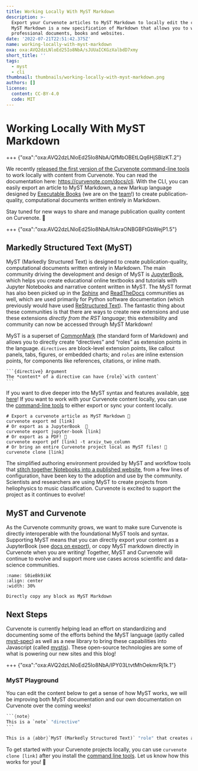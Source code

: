 ```yaml
---
title: Working Locally With MyST Markdown
description: >-
  Export your Curvenote articles to MyST Markdown to locally edit the content.
  MyST Markdown is a new specification of Markdown that allows you to write
  professional documents, books and websites.
date: '2022-07-21T22:51:42.375Z'
name: working-locally-with-myst-markdown
oxa: oxa:AVQ2dzLNloEd25Io8NbA/sJUUaICKGzXalbdD7xmy
short_title: ''
tags:
  - myst
  - cli
thumbnail: thumbnails/working-locally-with-myst-markdown.png
authors: []
license:
  content: CC-BY-4.0
  code: MIT
---
```


# Working Locally With MyST Markdown

+++ {"oxa":"oxa:AVQ2dzLNloEd25Io8NbA/QfMbOBEtLQq6HjSBlzKT.2"}

We recently [released the first version of the Curvenote command-line tools](oxa:AVQ2dzLNloEd25Io8NbA/mdBajFyoGAFAQGWjmpWf "Curvenote on the Command Line") to work locally with content from Curvenote. You can read the documentation here: <https://curvenote.com/docs/cli>. With the CLI, you can easily export an article to MyST Markdown, a new Markup language designed by [Executable Books](https://executablebooks.org/en/latest/) (we are on the [team](https://executablebooks.org/en/latest/team.html)!) to create publication-quality, computational documents written entirely in Markdown.

Stay tuned for new ways to share and manage publication quality content on Curvenote. 🚀

+++ {"oxa":"oxa:AVQ2dzLNloEd25Io8NbA/ltiAraONBGBFtGbWejP1.5"}

## Markedly Structured Text (MyST)

MyST (Markedly Structured Text) is designed to create publication-quality, computational documents written entirely in Markdown. The main community driving the development and design of MyST is [JupyterBook](https://jupyterbook.org/), which helps you create educational online textbooks and tutorials with Jupyter Notebooks and narrative content written in MyST. The MyST format has also been picked up in the [Sphinx](https://www.sphinx-doc.org/en/master/usage/markdown.html) and [ReadTheDocs](https://blog.readthedocs.com/sphinx-markdown-2021/) communities as well, which are used primarily for Python software documentation (which previously would have used [ReStructured Text](https://en.wikipedia.org/wiki/ReStructuredText)). The fantastic thing about these communities is that there are ways to create new extensions and use these extensions *directly from the RST language*; this extensibility and community can now be accessed through MyST Markdown!

MyST is a superset of [CommonMark](https://commonmark.org/) (the standard form of Markdown) and allows you to directly create “directives” and “roles” as extension points in the language. `directives` are block-level extension points, like callout panels, tabs, figures, or embedded charts; and `roles` are inline extension points, for components like references, citations, or inline math.

````text
```{directive} Argument
The *content* of a directive can have {role}`with content`
```
````

If you want to dive deeper into the MyST syntax and features available, [see here](https://executablebooks.github.io/mystjs)! If you want to work with your Curvenote content locally, you can use the [command-line tools](https://curvenote.com/docs/cli) to either export or sync your content locally.

```shell
# Export a curvenote article as MyST Markdown 📜
curvenote export md [link]
# Or export as a JupyterBook  📖
curvenote export jupyter-book [link]
# Or export as a PDF! 📄
curvenote export pdf [link] -t arxiv_two_column
# Or bring an entire Curvenote project local as MyST files! 🚀
curvenote clone [link]
```

The simplified authoring environment provided by MyST and workflow tools that [stitch together Notebooks into a published website](https://curvenote.com/blog/creating-an-open-research-website), from a few lines of configuration, have been key to the adoption and use by the community. Scientists and researchers are using MyST to create projects from heliophysics to music classification. Curvenote is excited to support the project as it continues to evolve!

## MyST and Curvenote

As the Curvenote community grows, we want to make sure Curvenote is directly interoperable with the foundational MyST tools and syntax. Supporting MyST means that you can directly export your content as a JupyterBook (see [docs on export](https://curvenote.com/docs/cli/jupyter-book)), or copy MyST markdown directly in Curvenote when you are writing! Together, MyST and Curvenote will continue to evolve and support more use cases across scientific and data-science communities.

```{figure} images/AVQ2dzLNloEd25Io8NbA-JNDkLyIg87ZRiGsx9ZRN-v1.png
:name: S0ieBk9ikK
:align: center
:width: 30%

Directly copy any block as MyST Markdown
```

## Next Steps

Curvenote is currently helping lead an effort on standardizing and documenting some of the efforts behind the MyST language (aptly called [myst-spec](https://github.com/executablebooks/myst-spec)) as well as a new library to bring these capabilities into Javascript (called [mystjs](https://executablebooks.github.io/mystjs/)). These open-source technologies are some of what is powering our new sites and this blog!

+++ {"oxa":"oxa:AVQ2dzLNloEd25Io8NbA/IPY03LtvtMhOekmrRj1k.1"}

### MyST Playground

You can edit the content below to get a sense of how MyST works, we will be improving both MyST documentation and our own documentation on Curvenote over the coming weeks!

````rust
```{note}
This is a `note` "directive"
```

This is a {abbr}`MyST (Markedly Structured Text)` "role" that creates an abbreviation.
````

To get started with your Curvenote projects locally, you can use `curvenote clone [link]` after you install the [command line tools](https://curvenote.com/docs/cli/installing). Let us know how this works for you! 🚀

